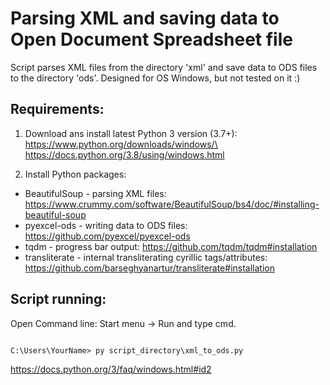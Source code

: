 # Parsing XML and saving data to Open Document Spreadsheet file
Script parses XML files from the directory 'xml' and save data to ODS files to the directory 'ods'. 
Designed for OS Windows, but not tested on it :)
 
## Requirements:
1. Download ans install latest Python 3 version (3.7+):\
    https://www.python.org/downloads/windows/\
    https://docs.python.org/3.8/using/windows.html
    
2. Install Python packages:
- BeautifulSoup - parsing XML files: https://www.crummy.com/software/BeautifulSoup/bs4/doc/#installing-beautiful-soup
- pyexcel-ods - writing data to ODS files: https://github.com/pyexcel/pyexcel-ods
- tqdm - progress bar output: https://github.com/tqdm/tqdm#installation
- transliterate - internal transliterating cyrillic tags/attributes: https://github.com/barseghyanartur/transliterate#installation

## Script running:
Open Command line: Start menu -> Run and type cmd.
```console

C:\Users\YourName> py script_directory\xml_to_ods.py

```
https://docs.python.org/3/faq/windows.html#id2
